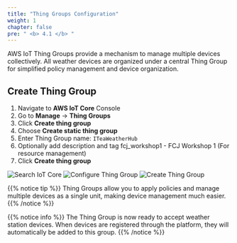 ```yaml
---
title: "Thing Groups Configuration"
weight: 1
chapter: false
pre: " <b> 4.1 </b> "
---
```


AWS IoT Thing Groups provide a mechanism to manage multiple devices collectively. All weather devices are organized under a central Thing Group for simplified policy management and device organization.

## Create Thing Group

1. Navigate to **AWS IoT Core** Console
2. Go to **Manage** → **Thing Groups**
3. Click **Create thing group**
4. Choose **Create static thing group**
5. Enter Thing Group name: `ITeaWeatherHub`
6. Optionally add description and tag fcj_workshop1 - FCJ Workshop 1 (For resource management)
7. Click **Create thing group**

![Search IoT Core](/images/4-iotcore/1.png)
![Configure Thing Group](/images/4-iotcore/2.png)
![Create Thing Group](/images/4-iotcore/3.png)

{{% notice tip %}}
Thing Groups allow you to apply policies and manage multiple devices as a single unit, making device management much easier.
{{% /notice %}}

{{% notice info %}}
The Thing Group is now ready to accept weather station devices. When devices are registered through the platform, they will automatically be added to this group.
{{% /notice %}}
